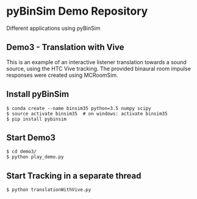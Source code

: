 # pyBinSim Demo Repository
Different applications using pyBinSim 

## Demo3 - Translation with Vive
This is an example of an interactive listener translation towards a sound source, using the HTC Vive tracking. 
The provided binaural room impulse responses were created using MCRoomSim.


## Install pyBinSim
    $ conda create --name binsim35 python=3.5 numpy scipy
    $ source activate binsim35  # on windows: activate binsim35
    $ pip install pybinsim
        
## Start Demo3
    $ cd demo3/
    $ python play_demo.py
	
## Start Tracking in a separate thread
	$ python translationWithVive.py
	
